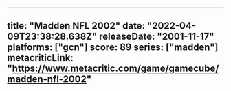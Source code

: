 
---
title: "Madden NFL 2002"
date: "2022-04-09T23:38:28.638Z"
releaseDate: "2001-11-17"
platforms: ["gcn"]
score: 89
series: ["madden"]
metacriticLink: "https://www.metacritic.com/game/gamecube/madden-nfl-2002"
---
